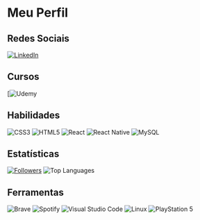 # Meu Perfil

## Redes Sociais
[![LinkedIn](https://img.shields.io/badge/LinkedIn-0077B5?style=for-the-badge&logo=linkedin&logoColor=white)](https://www.linkedin.com/in/seu-perfil)

## Cursos
[![Udemy](https://www.udemy.com/user/enthoni-satler-nagel/)

## Habilidades
![CSS3](https://img.shields.io/badge/CSS3-1572B6?style=for-the-badge&logo=css3&logoColor=white)
![HTML5](https://img.shields.io/badge/HTML5-E34F26?style=for-the-badge&logo=html5&logoColor=white)
![React](https://img.shields.io/badge/React-20232A?style=for-the-badge&logo=react&logoColor=61DAFB)
![React Native](https://img.shields.io/badge/React_Native-20232A?style=for-the-badge&logo=react&logoColor=61DAFB)
![MySQL](https://img.shields.io/badge/MySQL-005C84?style=for-the-badge&logo=mysql&logoColor=white)

## Estatísticas
[![Followers](https://img.shields.io/github/followers/{username}.svg?style=social&label=Follow&maxAge=2592000)](https://github.com/{username})
![Top Languages](https://github-readme-stats.vercel.app/api/top-langs/?username={username}&theme=blue-green)

## Ferramentas
![Brave](https://img.shields.io/badge/Brave-FF1B2D?style=for-the-badge&logo=Brave&logoColor=white)
![Spotify](https://img.shields.io/badge/Spotify-1ED760?&style=for-the-badge&logo=spotify&logoColor=white)
![Visual Studio Code](https://img.shields.io/badge/Visual_Studio_Code-0078D4?style=for-the-badge&logo=visual-studio-code&logoColor=white)
![Linux](https://img.shields.io/badge/Linux-FCC624?style=for-the-badge&logo=linux&logoColor=black)
![PlayStation 5](https://img.shields.io/badge/PlayStation-003791?style=for-the-badge&logo=playstation&logoColor=white)

